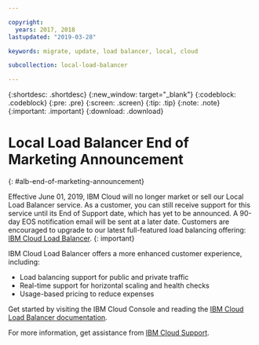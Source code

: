 ```yaml
---

copyright:
  years: 2017, 2018
lastupdated: "2019-03-28"

keywords: migrate, update, load balancer, local, cloud

subcollection: local-load-balancer

---
```


{:shortdesc: .shortdesc}
{:new_window: target="_blank"}
{:codeblock: .codeblock}
{:pre: .pre}
{:screen: .screen}
{:tip: .tip}
{:note: .note}
{:important: .important}
{:download: .download}

# Local Load Balancer End of Marketing Announcement
{: #alb-end-of-marketing-announcement}

Effective June 01, 2019, IBM Cloud will no longer market or sell our Local Load Balancer service. As a customer, you can still receive support for this service until its End of Support date, which has yet to be announced. A 90-day EOS notification email will be sent at a later date. Customers are encouraged to upgrade to our latest full-featured load balancing offering: [IBM Cloud Load Balancer](/docs/infrastructure/loadbalancer-service?topic=loadbalancer-service-getting-started-with-ibm-cloud-load-balancer).
{: important}

IBM Cloud Load Balancer offers a more enhanced customer experience, including:

* Load balancing support for public and private traffic
* Real-time support for horizontal scaling and health checks
* Usage-based pricing to reduce expenses

Get started by visiting the IBM Cloud Console and reading the [IBM Cloud Load Balancer documentation](/docs/infrastructure/loadbalancer-service?topic=loadbalancer-service-getting-started-with-ibm-cloud-load-balancer).

For more information, get assistance from [IBM Cloud Support](https://www.ibm.com/cloud/support).

